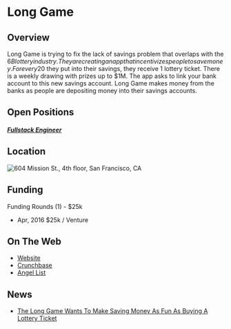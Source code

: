 # Long Game
## Overview
Long Game is trying to fix the lack of savings problem that overlaps with the $6B lottery industry. They are creating an app that incentivizes people to save money. For every 20$ they put into their savings, they receive 1 lottery ticket. There is a weekly drawing with prizes up to $1M. The app asks to link your bank account to this new savings account. Long Game makes money from the banks as people are depositing money into their savings accounts.

## Open Positions
##### [Fullstack Engineer](https://github.com/the31337/jobs/blob/master/long-game/fullstack-engineer.md)

## Location
![604 Mission St., 4th floor, San Francisco, CA](https://maps.googleapis.com/maps/api/staticmap?center=604+Mission+St.,+4th+floor,+San+Francisco,+CA&zoom=13&scale=false&size=600x300&maptype=roadmap&format=png&visual_refresh=true)  

## Funding
Funding Rounds (1) - $25k
+ Apr, 2016	$25k / Venture

## On The Web
+ [Website](http://www.longgame.co/)
+ [Crunchbase](https://www.crunchbase.com/organization/long-game#/entity)
+ [Angel List](https://angel.co/long-game)

## News
+ [The Long Game Wants To Make Saving Money As Fun As Buying A Lottery Ticket](https://www.fastcoexist.com/3065837/the-long-game-wants-to-make-saving-money-as-fun-as-buying-a-lottery-ticket)
